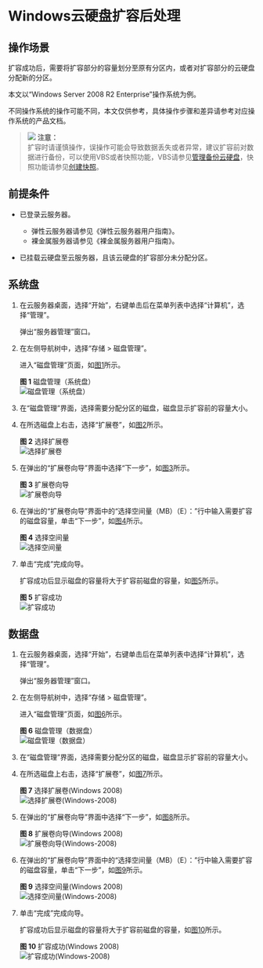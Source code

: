 # Windows云硬盘扩容后处理<a name="ZH-CN_TOPIC_0044524702"></a>

## 操作场景<a name="section53974261192638"></a>

扩容成功后，需要将扩容部分的容量划分至原有分区内，或者对扩容部分的云硬盘分配新的分区。

本文以“Windows Server 2008 R2 Enterprise”操作系统为例。

不同操作系统的操作可能不同，本文仅供参考，具体操作步骤和差异请参考对应操作系统的产品文档。

>![](public_sys-resources/icon-notice.gif) **注意：**   
>扩容时请谨慎操作，误操作可能会导致数据丢失或者异常，建议扩容前对数据进行备份，可以使用VBS或者快照功能，VBS请参见[管理备份云硬盘](管理备份云硬盘.md)，快照功能请参见[创建快照](创建快照.md)。  

## 前提条件<a name="section51503350171737"></a>

-   已登录云服务器。
    -   弹性云服务器请参见《弹性云服务器用户指南》。
    -   裸金属服务器请参见《裸金属服务器用户指南》。

-   已挂载云硬盘至云服务器，且该云硬盘的扩容部分未分配分区。

## 系统盘<a name="section56589192192644"></a>

1.  在云服务器桌面，选择“开始”，右键单击后在菜单列表中选择“计算机”，选择“管理”。

    弹出“服务器管理”窗口。

2.  在左侧导航树中，选择“存储 \> 磁盘管理”。

    进入“磁盘管理”页面，如[图1](#fig1686908719287)所示。

    **图 1**  磁盘管理（系统盘）<a name="fig1686908719287"></a>  
    ![](figures/磁盘管理（系统盘）.png "磁盘管理（系统盘）")

3.  在“磁盘管理”界面，选择需要分配分区的磁盘，磁盘显示扩容前的容量大小。
4.  在所选磁盘上右击，选择“扩展卷”，如[图2](#fig585833019287)所示。

    **图 2**  选择扩展卷<a name="fig585833019287"></a>  
    ![](figures/选择扩展卷.png "选择扩展卷")

5.  在弹出的“扩展卷向导”界面中选择“下一步”，如[图3](#fig4944876519287)所示。

    **图 3**  扩展卷向导<a name="fig4944876519287"></a>  
    ![](figures/扩展卷向导.png "扩展卷向导")

6.  在弹出的“扩展卷向导”界面中的“选择空间量（MB）（E）：”行中输入需要扩容的磁盘容量，单击“下一步”，如[图4](#fig6057097319287)所示。

    **图 4**  选择空间量<a name="fig6057097319287"></a>  
    ![](figures/选择空间量.png "选择空间量")

7.  单击“完成”完成向导。

    扩容成功后显示磁盘的容量将大于扩容前磁盘的容量，如[图5](#fig2139119119287)所示。

    **图 5**  扩容成功<a name="fig2139119119287"></a>  
    ![](figures/扩容成功.png "扩容成功")


## 数据盘<a name="section20686303192651"></a>

1.  在云服务器桌面，选择“开始”，右键单击后在菜单列表中选择“计算机”，选择“管理”。

    弹出“服务器管理”窗口。

2.  在左侧导航树中，选择“存储 \> 磁盘管理”。

    进入“磁盘管理”页面，如[图6](#fig129789723114)所示。

    **图 6**  磁盘管理（数据盘）<a name="fig129789723114"></a>  
    ![](figures/磁盘管理（数据盘）.png "磁盘管理（数据盘）")

3.  在“磁盘管理”界面，选择需要分配分区的磁盘，磁盘显示扩容前的容量大小。
4.  在所选磁盘上右击，选择“扩展卷”，如[图7](#fig6892073193332)所示。

    **图 7**  选择扩展卷\(Windows 2008\)<a name="fig6892073193332"></a>  
    ![](figures/选择扩展卷(Windows-2008).png "选择扩展卷(Windows-2008)")

5.  在弹出的“扩展卷向导”界面中选择“下一步”，如[图8](#fig21912605193332)所示。

    **图 8**  扩展卷向导\(Windows 2008\)<a name="fig21912605193332"></a>  
    ![](figures/扩展卷向导(Windows-2008).png "扩展卷向导(Windows-2008)")

6.  在弹出的“扩展卷向导”界面中的“选择空间量（MB）（E）：”行中输入需要扩容的磁盘容量，单击“下一步”，如[图9](#fig58557281193332)所示。

    **图 9**  选择空间量\(Windows 2008\)<a name="fig58557281193332"></a>  
    ![](figures/选择空间量(Windows-2008).png "选择空间量(Windows-2008)")

7.  单击“完成”完成向导。

    扩容成功后显示磁盘的容量将大于扩容前磁盘的容量，如[图10](#fig31824203193332)所示。

    **图 10**  扩容成功\(Windows 2008\)<a name="fig31824203193332"></a>  
    ![](figures/扩容成功(Windows-2008).png "扩容成功(Windows-2008)")


